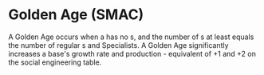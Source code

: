 # Golden Age (SMAC)

A Golden Age occurs when a has no s, and the number of s at least equals the number of regular s and Specialists.
A Golden Age significantly increases a base's growth rate and production - equivalent of +1 and +2 on the social engineering table.
